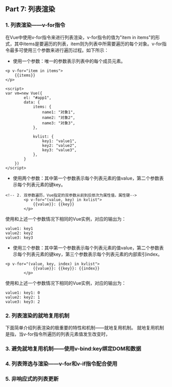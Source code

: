 ## Part 7: 列表渲染

### 1. 列表渲染——v-for指令
在Vue中使用v-for指令来进行列表渲染，v-for指令的值为"item in items"的形式，其中items是要遍历的列表，item则为列表中所需要遍历的每个对象。v-for指令最多可使用三个参数来进行遍历过程。如下所示：

+ 使用一个参数：唯一的参数表示列表中的每个成员元素。
```
<p v-for="item in items">
    {{items}}
</p>

<script>
var vm=new Vue({
        el: "#app1",
        data: {
            items: {
                name1: "对象1",
                name2: "对象2",
                name3: "对象3",
            },

            kvlist: {
                key1: "value1",
                key2: "value2",
                key3: "value3",
            },
        }
    })
</script>
```

+ 使用两个参数：其中第一个参数表示每个列表元素的值value，第二个参数表示每个列表元素的键key。
```
<!-- 2. 双参数遍历，Vue指定的双参数从前到后依次为属性值，属性键-->
        <p v-for="(value, key) in kvlist">
            {{value}}: {{key}}
        </p>
```
使用和上述一个参数情况下相同的Vue实例，对应的输出为：
```
value1: key1
value2: key2
value3: key3
```

+ 使用三个参数：其中第一个参数表示每个列表元素的值value，第二个参数表示每个列表元素的键key，第三个参数表示每个列表元素的内部索引index。
```
<p v-for="(value, key, index) in kvlist">
            {{value}}: {{key}}: {{index}}
        </p>
```
使用和上述一个参数情况下相同的Vue实例，对应的输出为：
```
value1: key1: 0
value2: key2: 1
value3: key3: 2
```

### 2. 列表渲染的就地复用机制
下面简单介绍列表渲染的极重要的特性和机制——就地复用机制。
就地复用机制是指，当v-for指令所遍历的列表元素值发生改变时，

### 3. 避免就地复用机制——使用v-bind:key绑定DOM和数据


### 4. 列表筛选与渲染——v-for和v-if指令配合使用


### 5. 非响应式的列表更新



